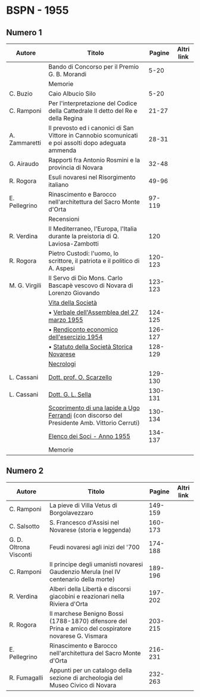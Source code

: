 # BSPN - 1955

## Numero 1

| Autore        | Titolo                                                                                                                                        | Pagine  | Altri link |
|---------------|-----------------------------------------------------------------------------------------------------------------------------------------------|---------|------------|
|               | Bando di Concorso per il Premio G. B. Morandi                                                                                                 | 5-20    |            |
|               | Memorie                                                                                                                                       |         |            |
| C. Buzio      | Caio Albucio Silo                                                                                                                             | 5-20    |            |
| C. Ramponi    | Per l'interpretazione del Codice della Cattedrale Il detto del Re e della Regina                                                              | 21-27   |            |
| A. Zammaretti | Il prevosto ed i canonici di San Vittore in Cannobio scomunicati e poi assolti dopo adeguata ammenda                                          | 28-31   |            |
| G. Airaudo    | Rapporti fra Antonio Rosmini e la provincia di Novara                                                                                         | 32-48   |            |
| R. Rogora     | Esuli novaresi nel Risorgimento italiano                                                                                                      | 49-96   |            |
| E. Pellegrino | Rinascimento e Barocco nell'architettura del Sacro Monte d'Orta                                                                               | 97-119  |            |
|               | Recensioni                                                                                                                                    |         |            |
| R. Verdina    | Il Mediterraneo, l'Europa, l'Italia durante la preistoria di Q. Laviosa-Zambotti                                                              | 120     |            |
| R. Rogora     | Pietro Custodi: l'uomo, lo scrittore, il patriota e il politico di A. Aspesi                                                                  | 120-123 |            |
| M. G. Virgili | Il Servo di Dio Mons. Carlo Bascapè vescovo di Novara di Lorenzo Giovando                                                                     | 123-123 |            |
|               | [Vita della Società](http://www.ssno.it/BSPNo/bspn_vita55.html#550)                                                                           |         |            |
|               | • [Verbale dell'Assemblea del 27 marzo 1955](http://www.ssno.it/BSPNo/bspn_vita55.html#551)                                                   | 124-125 |            |
|               | • [Rendiconto economico dell'esercizio 1954](http://www.ssno.it/BSPNo/bspn_vita55.html#552)                                                   | 126-127 |            |
|               | • [Statuto della Società Storica Novarese](http://www.ssno.it/BSPNo/bspn_vita55.html#553)                                                     | 128-129 |            |
|               | [Necrologi](http://www.ssno.it/BSPNo/bspn_vita55.html#554)                                                                                    |         |            |
| L. Cassani    | [Dott. prof. O. Scarzello](http://www.ssno.it/BSPNo/bspn_vita55.html#555)                                                                     | 129-130 |            |
| L. Cassani    | [Dott. G. L. Sella](http://www.ssno.it/BSPNo/bspn_vita55.html#556)                                                                            | 130-131 |            |
|               | [Scoprimento di una lapide a Ugo Ferrandi](http://www.ssno.it/BSPNo/bspn_vita55.html#557) (con discorso del Presidente Amb. Vittorio Cerruti) | 130-134 |            |
|               | [Elenco dei Soci - Anno 1955](http://www.ssno.it/SSN/ssn_soci1955.html)                                                                       | 134-137 |            |
|               | Memorie                                                                                                                                       |         |            |

## Numero 2

| Autore                 | Titolo                                                                                                | Pagine  | Altri link |
|------------------------|-------------------------------------------------------------------------------------------------------|---------|------------|
| C. Ramponi             | La pieve di Villa Vetus di Borgolavezzaro                                                             | 149-159 |            |
| C. Salsotto            | S. Francesco d'Assisi nel Novarese (storia e leggenda)                                                | 160-173 |            |
| G. D. Oltrona Visconti | Feudi novaresi agli inizi del '700                                                                    | 174-188 |            |
| C. Ramponi             | Il principe degli umanisti novaresi Gaudenzio Merula (nel IV centenario della morte)                  | 189-196 |            |
| R. Verdina             | Alberi della Libertà e discorsi giacobini e reazionari nella Riviera d'Orta                           | 197-202 |            |
| R. Rogora              | Il marchese Benigno Bossi (1788-1870) difensore del Prina e amico del cospiratore novarese G. Vismara | 203-215 |            |
| E. Pellegrino          | Rinascimento e Barocco nell'architettura del Sacro Monte d'Orta                                       | 216-231 |            |
| R. Fumagalli           | Appunti per un catalogo della sezione di archeologia del Museo Civico di Novara                       | 232-263 |            |

